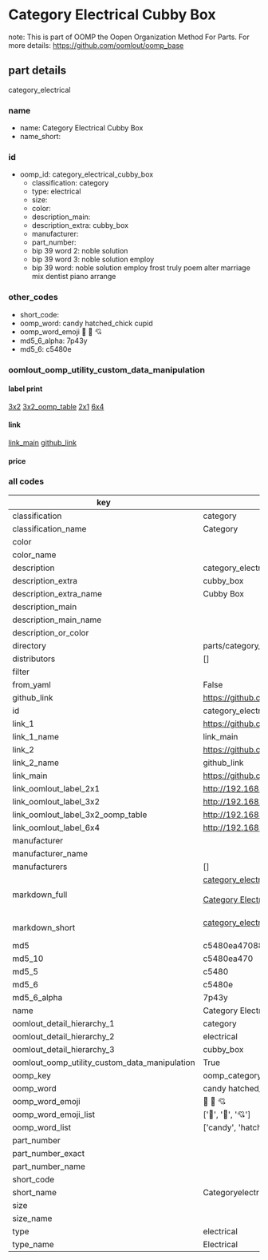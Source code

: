 # Category Electrical Cubby Box  

note: This is part of OOMP the Oopen Organization Method For Parts. For more details: https://github.com/oomlout/oomp_base

##  part details



category_electrical

### name
* name: Category Electrical Cubby Box
* name_short: 
### id
* oomp_id: category_electrical_cubby_box
  * classification: category
  * type: electrical
  * size: 
  * color: 
  * description_main: 
  * description_extra: cubby_box
  * manufacturer: 
  * part_number: 
  * bip 39 word 2: noble solution
  * bip 39 word 3: noble solution employ
  * bip 39 word: noble solution employ frost truly poem alter marriage mix dentist piano arrange

### other_codes
* short_code: 
* oomp_word: candy hatched_chick cupid
* oomp_word_emoji :candy: :hatched_chick: :cupid:
* md5_6_alpha: 7p43y
* md5_6: c5480e






### oomlout_oomp_utility_custom_data_manipulation
#### label print
[3x2](http://192.168.1.245:1112/?label=oomp%207p43y)
[3x2_oomp_table](http://192.168.1.107:1112/?label=oomp%207p43y)
[2x1](http://192.168.1.242:1112/?label=oomp%207p43y)
[6x4](http://192.168.1.55:1112/?label=oomp%207p43y)    

#### link

[link_main](https://github.com/oomlout/oomlout_oomp_current_version_messy/tree/main/parts/category_electrical_cubby_box) [github_link](https://github.com/oomlout/oomlout_oomp_part_src/tree/main/parts/category_electrical_cubby_box)                             

#### price







### all codes 
| key | value |  
| --- | --- |  
| classification | category |  
| classification_name | Category |  
| color |  |  
| color_name |  |  
| description | category_electrical |  
| description_extra | cubby_box |  
| description_extra_name | Cubby Box |  
| description_main |  |  
| description_main_name |  |  
| description_or_color |   |  
| directory | parts/category_electrical_cubby_box |  
| distributors | [] |  
| filter |  |  
| from_yaml | False |  
| github_link | https://github.com/oomlout/oomlout_oomp_part_src/tree/main/parts/category_electrical_cubby_box |  
| id | category_electrical_cubby_box |  
| link_1 | https://github.com/oomlout/oomlout_oomp_current_version_messy/tree/main/parts/category_electrical_cubby_box |  
| link_1_name | link_main |  
| link_2 | https://github.com/oomlout/oomlout_oomp_part_src/tree/main/parts/category_electrical_cubby_box |  
| link_2_name | github_link |  
| link_main | https://github.com/oomlout/oomlout_oomp_current_version_messy/tree/main/parts/category_electrical_cubby_box |  
| link_oomlout_label_2x1 | http://192.168.1.242:1112/?label=oomp%207p43y |  
| link_oomlout_label_3x2 | http://192.168.1.245:1112/?label=oomp%207p43y |  
| link_oomlout_label_3x2_oomp_table | http://192.168.1.107:1112/?label=oomp%207p43y |  
| link_oomlout_label_6x4 | http://192.168.1.55:1112/?label=oomp%207p43y |  
| manufacturer |  |  
| manufacturer_name |  |  
| manufacturers | [] |  
| markdown_full | [category_electrical_cubby_box](https://github.com/oomlout/oomlout_oomp_current_version_messy/tree/main/parts/category_electrical_cubby_box)<br>[](https://github.com/oomlout/oomlout_oomp_current_version_messy/tree/main/parts/category_electrical_cubby_box)<br>[Category Electrical Cubby Box](https://github.com/oomlout/oomlout_oomp_current_version_messy/tree/main/parts/category_electrical_cubby_box)<br><br> |  
| markdown_short | [category_electrical_cubby_box](https://github.com/oomlout/oomlout_oomp_current_version_messy/tree/main/parts/category_electrical_cubby_box)<br><br> |  
| md5 | c5480ea4708840ee9c74b5d691f3b4ad |  
| md5_10 | c5480ea470 |  
| md5_5 | c5480 |  
| md5_6 | c5480e |  
| md5_6_alpha | 7p43y |  
| name | Category Electrical Cubby Box |  
| oomlout_detail_hierarchy_1 | category |  
| oomlout_detail_hierarchy_2 | electrical |  
| oomlout_detail_hierarchy_3 | cubby_box |  
| oomlout_oomp_utility_custom_data_manipulation | True |  
| oomp_key | oomp_category_electrical_cubby_box |  
| oomp_word | candy hatched_chick cupid |  
| oomp_word_emoji | :candy: :hatched_chick: :cupid: |  
| oomp_word_emoji_list | [':candy:', ':hatched_chick:', ':cupid:'] |  
| oomp_word_list | ['candy', 'hatched_chick', 'cupid'] |  
| part_number |  |  
| part_number_exact |  |  
| part_number_name |  |  
| short_code |  |  
| short_name | Categoryelectrical |  
| size |  |  
| size_name |  |  
| type | electrical |  
| type_name | Electrical |  
